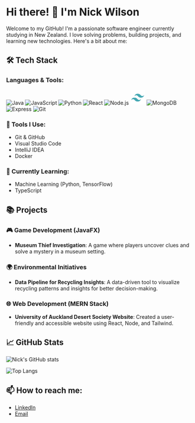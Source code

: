 # Hi there! 👋 I'm Nick Wilson

Welcome to my GitHub! I'm a passionate software engineer currently studying in New Zealand. I love solving problems, building projects, and learning new technologies. Here's a bit about me:

## 🛠 Tech Stack

### Languages & Tools:
<!-- Adjust language icons using the markdown image syntax. Find more at https://simpleicons.org/ -->
<p align="left">
  <!-- Java -->
  <img src="https://cdn.jsdelivr.net/gh/devicons/devicon/icons/java/java-original.svg" alt="Java" width="40" height="40"/>
  <!-- JavaScript -->
  <img src="https://cdn.jsdelivr.net/gh/devicons/devicon/icons/javascript/javascript-original.svg" alt="JavaScript" width="40" height="40"/>
  <!-- Python -->
  <img src="https://cdn.jsdelivr.net/gh/devicons/devicon/icons/python/python-original.svg" alt="Python" width="40" height="40"/>
  <!-- React -->
  <img src="https://cdn.jsdelivr.net/gh/devicons/devicon/icons/react/react-original.svg" alt="React" width="40" height="40"/>
  <!-- Node.js -->
  <img src="https://cdn.jsdelivr.net/gh/devicons/devicon/icons/nodejs/nodejs-original.svg" alt="Node.js" width="40" height="40"/>
  <!-- Tailwind CSS -->
  <img src="tailwind-svgrepo-com.svg" alt="Tailwind CSS" width="40" height="40"/>
  <!-- MongoDB -->
  <img src="https://cdn.jsdelivr.net/gh/devicons/devicon/icons/mongodb/mongodb-original.svg" alt="MongoDB" width="40" height="40"/>
  <!-- Express -->
  <img src="https://cdn.jsdelivr.net/gh/devicons/devicon/icons/express/express-original.svg" alt="Express" width="40" height="40"/>
  <!-- Git -->
  <img src="https://cdn.jsdelivr.net/gh/devicons/devicon/icons/git/git-original.svg" alt="Git" width="40" height="40"/>
</p>

### 🧰 Tools I Use:
- Git & GitHub
- Visual Studio Code
- IntelliJ IDEA
- Docker

### 🌱 Currently Learning:
- Machine Learning (Python, TensorFlow)
- TypeScript

## 📚 Projects

### 🎮 Game Development (JavaFX)
- **Museum Thief Investigation**: A game where players uncover clues and solve a mystery in a museum setting.

### 🌍 Environmental Initiatives
- **Data Pipeline for Recycling Insights**: A data-driven tool to visualize recycling patterns and insights for better decision-making.

### 🌐 Web Development (MERN Stack)
- **University of Auckland Desert Society Website**: Created a user-friendly and accessible website using React, Node, and Tailwind.

## 📈 GitHub Stats
<!-- GitHub Stats Card -->
![Nick's GitHub stats](https://github-readme-stats.vercel.app/api?username=your-username&show_icons=true&theme=radical)
<!-- Top Languages Card -->
![Top Langs](https://github-readme-stats.vercel.app/api/top-langs/?username=your-username&layout=compact&theme=radical)

## 📫 How to reach me:
- [LinkedIn](https://www.linkedin.com/in/nicholaswww/)
- [Email](mailto:nwilson34538@gmail.com)

